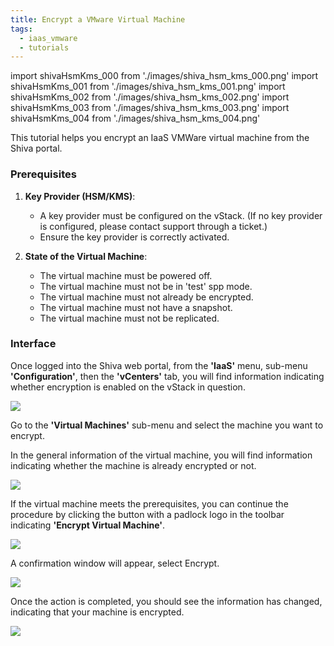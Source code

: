 ```yaml
---
title: Encrypt a VMware Virtual Machine
tags:
  - iaas_vmware
  - tutorials
---
```

import shivaHsmKms_000 from './images/shiva_hsm_kms_000.png'
import shivaHsmKms_001 from './images/shiva_hsm_kms_001.png'
import shivaHsmKms_002 from './images/shiva_hsm_kms_002.png'
import shivaHsmKms_003 from './images/shiva_hsm_kms_003.png'
import shivaHsmKms_004 from './images/shiva_hsm_kms_004.png'


This tutorial helps you encrypt an IaaS VMWare virtual machine from the Shiva portal.

### Prerequisites

1. **Key Provider (HSM/KMS)**:
   - A key provider must be configured on the vStack. (If no key provider is configured, please contact support through a ticket.)
   - Ensure the key provider is correctly activated.

2. **State of the Virtual Machine**:
   - The virtual machine must be powered off.
   - The virtual machine must not be in 'test' spp mode.
   - The virtual machine must not already be encrypted.
   - The virtual machine must not have a snapshot.
   - The virtual machine must not be replicated.

### Interface

Once logged into the Shiva web portal, from the __'IaaS'__ menu, sub-menu __'Configuration'__, then the __'vCenters'__ tab, you will find information indicating whether encryption is enabled on the vStack in question.

<img src={shivaHsmKms_000} />

Go to the __'Virtual Machines'__ sub-menu and select the machine you want to encrypt.

In the general information of the virtual machine, you will find information indicating whether the machine is already encrypted or not.

<img src={shivaHsmKms_001} />

If the virtual machine meets the prerequisites, you can continue the procedure by clicking the button with a padlock logo in the toolbar indicating __'Encrypt Virtual Machine'__.

<img src={shivaHsmKms_002} />

A confirmation window will appear, select Encrypt.

<img src={shivaHsmKms_003} />

Once the action is completed, you should see the information has changed, indicating that your machine is encrypted.

<img src={shivaHsmKms_004} />